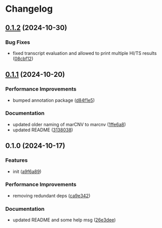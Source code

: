 # Changelog

## [0.1.2](https://github.com/geneton-ltd/genovisio_marcnv/compare/v0.1.1...v0.1.2) (2024-10-30)


### Bug Fixes

* fixed transcript evaluation and allowed to print multiple HI/TS results ([08cbf12](https://github.com/geneton-ltd/genovisio_marcnv/commit/08cbf120d7e36dd65d7e75b1cab33c18db2a6c2d))

## [0.1.1](https://github.com/geneton-ltd/genovisio_marcnv/compare/v0.1.0...v0.1.1) (2024-10-20)


### Performance Improvements

* bumped annotation package ([d84f1e5](https://github.com/geneton-ltd/genovisio_marcnv/commit/d84f1e5ce34c94764467f0cd4ed79f6cf69a76e7))


### Documentation

* updated older naming of marCNV to marcnv ([1ffe6a8](https://github.com/geneton-ltd/genovisio_marcnv/commit/1ffe6a85e2c7420f3c95ca23a3c5faa1b84d4c4c))
* updated README ([3138038](https://github.com/geneton-ltd/genovisio_marcnv/commit/3138038028b54143d87b74276f6ad8a503734541))

## 0.1.0 (2024-10-17)


### Features

* init ([a9f6a89](https://github.com/geneton-ltd/genovisio_marcnv/commit/a9f6a895c00657ec46fae451a3b02b747d2b3b17))


### Performance Improvements

* removing redundant deps ([ca9e342](https://github.com/geneton-ltd/genovisio_marcnv/commit/ca9e342917c798786bb55ed80dad523dfe2aa8b1))


### Documentation

* updated README and some help msg ([26e3dee](https://github.com/geneton-ltd/genovisio_marcnv/commit/26e3dee0c531df82d7b6ee37e7991980d56d0da4))
